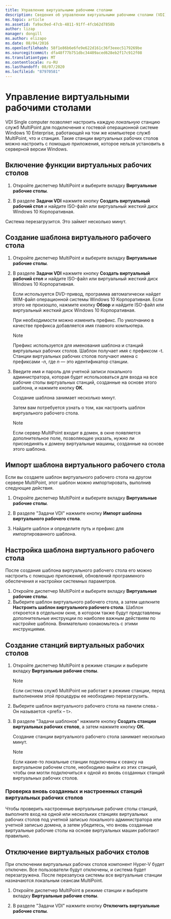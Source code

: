 ```yaml
---
title: Управление виртуальными рабочими столами
description: Сведения об управлении виртуальными рабочими столами (VDI) в службах MultiPoint
ms.topic: article
ms.assetid: fa9ac0ed-47cb-4811-91ff-4fcb62d7858b
author: lizap
manager: dongill
ms.author: elizapo
ms.date: 08/04/2016
ms.openlocfilehash: 58f1e86b6e6fe9e622d161c36f3eeec5179269be
ms.sourcegitcommit: dfa48f77b751dbc34409aced628eb2f17c912f08
ms.translationtype: MT
ms.contentlocale: ru-RU
ms.lasthandoff: 08/07/2020
ms.locfileid: "87970581"
---
```

# <a name="manage-virtual-desktops"></a>Управление виртуальными рабочими столами
VDI Single computer позволяет настроить каждую *локальную* станцию служб MultiPoint для подключения к гостевой операционной системе Windows 10 Enterprise, работающей на том же компьютере служб MultiPoint, что и станция. Такие станции виртуальных рабочих столов можно настроить с помощью приложения, которое нельзя установить в серверной версии Windows.

## <a name="enable-the-virtual-desktop-feature"></a>Включение функции виртуальных рабочих столов

1.  Откройте диспетчер MultiPoint и выберите вкладку **Виртуальные рабочие столы**.

2.  В разделе **Задачи VDI** нажмите кнопку **Создать виртуальный рабочий стол** и найдите ISO-файл или виртуальный жесткий диск Windows 10 Корпоративная.

Система перезагрузится. Это займет несколько минут.

## <a name="create-a-virtual-desktop-template"></a>Создание шаблона виртуального рабочего стола

1.  Откройте диспетчер MultiPoint и выберите вкладку **Виртуальные рабочие столы**.

2.  В разделе **Задачи VDI** нажмите кнопку **Создать виртуальный рабочий стол** и найдите ISO-файл или виртуальный жесткий диск Windows 10 Корпоративная.

    Если используется DVD-привод, программа автоматически найдет WIM-файл операционной системы Windows 10 Корпоративная. Если этого не произошло, нажмите кнопку **Обзор** и найдите ISO-файл или виртуальный жесткий диск Windows 10 Корпоративная.

    При необходимости можно изменить префикс. По умолчанию в качестве префикса добавляется имя главного компьютера.

    > [!NOTE]
    > Префикс используется для именования шаблона и станций виртуальных рабочих столов. Шаблон получает имя с префиксом \-t. Станции виртуальных рабочих столов получают имена с префиксами \-*n*, где *n* — это идентификатор станции.

4.  Введите имя и пароль для учетной записи локального администратора, которая будет использоваться для входа на все рабочие столы виртуальных станций, созданные на основе этого шаблона, и нажмите кнопку **ОК**.

    Создание шаблона занимает несколько минут.

    Затем вам потребуется узнать о том, как настроить шаблон виртуального рабочего стола.

    > [!NOTE]
    > Если сервер MultiPoint входит в домен, в окне появляется дополнительное поле, позволяющее указать, нужно ли присоединять к домену виртуальные машины, созданные на основе этого шаблона.

## <a name="import-a-virtual-desktop-template"></a>Импорт шаблона виртуального рабочего стола
Если вы создаете шаблон виртуального рабочего стола на другом сервере MultiPoint, этот шаблон можно импортировать, выполнив следующие действия.

1.    Откройте диспетчер MultiPoint и выберите вкладку **Виртуальные рабочие столы**.

2.    В разделе "Задачи VDI" нажмите кнопку **Импорт шаблона виртуального рабочего стола**.

3.    Найдите шаблон и определите путь и префикс для импортированного шаблона.

## <a name="customize-the-virtual-desktop-template"></a>Настройка шаблона виртуального рабочего стола
После создания шаблона виртуального рабочего стола его можно настроить с помощью приложений, обновлений программного обеспечения и настройки системных параметров.

1. Откройте диспетчер MultiPoint и выберите вкладку **Виртуальные рабочие столы**.
2. Выберите шаблон виртуального рабочего стола, а затем щелкните **Настроить шаблон виртуального рабочего стола**.
Шаблон откроется в отдельном окне, в котором также будут представлены дополнительные инструкции по наиболее важным действиям по настройке шаблона. Внимательно ознакомьтесь с этими инструкциями.

## <a name="create-virtual-desktop-stations"></a>Создание станций виртуальных рабочих столов

1.  Откройте диспетчер MultiPoint в режиме станции и выберите вкладку **Виртуальные рабочие столы**.

    > [!NOTE]
    > Если система служб MultiPoint не работает в режиме станции, перед выполнением этой процедуры ее необходимо перезагрузить.

2.  Выберите шаблон виртуального рабочего стола на панели слева.\- Он называется <prefix – t>.

3.  В разделе "Задачи шаблонов" нажмите кнопку **Создать станции виртуальных рабочих столов**, а затем нажмите кнопку **ОК**.

    Создание станции виртуального рабочего стола занимает несколько минут.

    > [!NOTE]
    > Если какие\-то локальные станции подключены к сеансу на виртуальном рабочем столе, необходимо выйти из этих станций, чтобы они могли подключиться к одной из вновь созданных станций виртуальных рабочих столов.

### <a name="validate-the-newly-created-customized-virtual-station-desktops"></a>Проверка вновь созданных и настроенных станций виртуальных рабочих столов

Чтобы проверить настроенные виртуальные рабочие столы станций, выполните вход на одной или нескольких станциях виртуальных рабочих столов под учетной записью локального администратора или учетной записью домена, а затем убедитесь, что вновь созданные виртуальные рабочие столы на основе виртуальных машин работают правильно.

## <a name="disable-virtual-desktops"></a>Отключение виртуальных рабочих столов

При отключении виртуальных рабочих столов компонент Hyper-V будет отключен. Все пользователи будут отключены, и система будет перезагружена. После перезапуска системы все виртуальные станции назначаются локальным сеансам MultiPoint.

1. Откройте диспетчер MultiPoint в режиме станции и выберите вкладку **Виртуальные рабочие столы**.

2. В разделе "Задачи VDI" нажмите кнопку **Отключить виртуальные рабочие столы**.